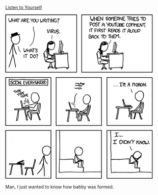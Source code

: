 [Listen to Yourself](https://xkcd.com/481)

![Listen to Yourself](./random_comic.png)

Man, I just wanted to know how babby was formed.

